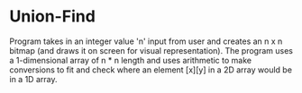 # Union-Find
Program takes in an integer value 'n' input from user and creates an n x n bitmap  (and draws it on screen for visual representation). 
The program uses a 1-dimensional array of n * n length and uses arithmetic to make conversions to fit and check where an element [x][y] 
in a 2D array would be in a 1D array.
